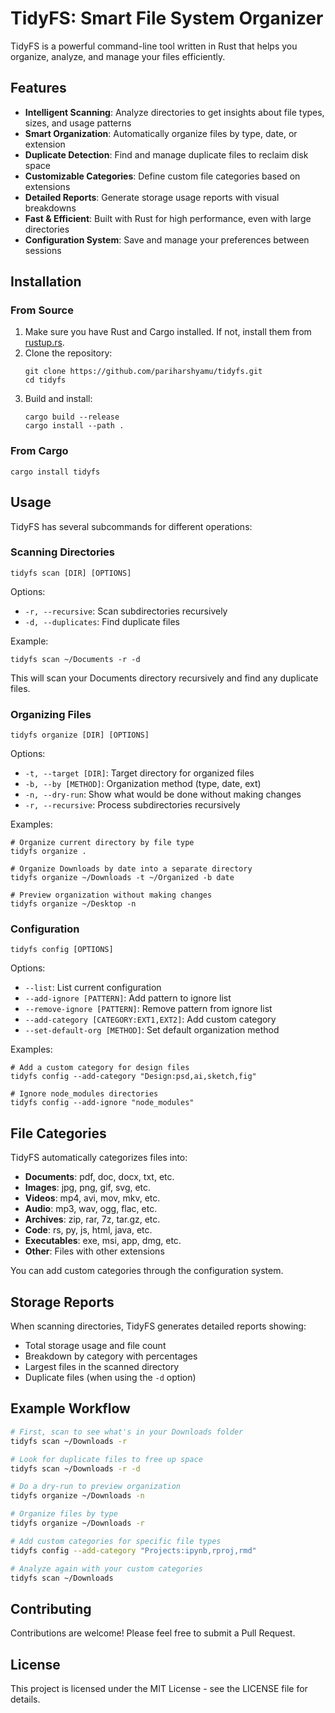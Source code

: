 # TidyFS: Smart File System Organizer

TidyFS is a powerful command-line tool written in Rust that helps you organize, analyze, and manage your files efficiently.

## Features

- **Intelligent Scanning**: Analyze directories to get insights about file types, sizes, and usage patterns
- **Smart Organization**: Automatically organize files by type, date, or extension
- **Duplicate Detection**: Find and manage duplicate files to reclaim disk space
- **Customizable Categories**: Define custom file categories based on extensions
- **Detailed Reports**: Generate storage usage reports with visual breakdowns
- **Fast & Efficient**: Built with Rust for high performance, even with large directories
- **Configuration System**: Save and manage your preferences between sessions

## Installation

### From Source

1. Make sure you have Rust and Cargo installed. If not, install them from [rustup.rs](https://rustup.rs/).
2. Clone the repository:
   ```
   git clone https://github.com/pariharshyamu/tidyfs.git
   cd tidyfs
   ```
3. Build and install:
   ```
   cargo build --release
   cargo install --path .
   ```

### From Cargo

```
cargo install tidyfs
```

## Usage

TidyFS has several subcommands for different operations:

### Scanning Directories

```
tidyfs scan [DIR] [OPTIONS]
```

Options:
- `-r, --recursive`: Scan subdirectories recursively
- `-d, --duplicates`: Find duplicate files

Example:
```
tidyfs scan ~/Documents -r -d
```

This will scan your Documents directory recursively and find any duplicate files.

### Organizing Files

```
tidyfs organize [DIR] [OPTIONS]
```

Options:
- `-t, --target [DIR]`: Target directory for organized files
- `-b, --by [METHOD]`: Organization method (type, date, ext)
- `-n, --dry-run`: Show what would be done without making changes
- `-r, --recursive`: Process subdirectories recursively

Examples:
```
# Organize current directory by file type
tidyfs organize .

# Organize Downloads by date into a separate directory
tidyfs organize ~/Downloads -t ~/Organized -b date

# Preview organization without making changes
tidyfs organize ~/Desktop -n
```

### Configuration

```
tidyfs config [OPTIONS]
```

Options:
- `--list`: List current configuration
- `--add-ignore [PATTERN]`: Add pattern to ignore list
- `--remove-ignore [PATTERN]`: Remove pattern from ignore list
- `--add-category [CATEGORY:EXT1,EXT2]`: Add custom category
- `--set-default-org [METHOD]`: Set default organization method

Examples:
```
# Add a custom category for design files
tidyfs config --add-category "Design:psd,ai,sketch,fig"

# Ignore node_modules directories
tidyfs config --add-ignore "node_modules"
```

## File Categories

TidyFS automatically categorizes files into:

- **Documents**: pdf, doc, docx, txt, etc.
- **Images**: jpg, png, gif, svg, etc.
- **Videos**: mp4, avi, mov, mkv, etc.
- **Audio**: mp3, wav, ogg, flac, etc.
- **Archives**: zip, rar, 7z, tar.gz, etc.
- **Code**: rs, py, js, html, java, etc.
- **Executables**: exe, msi, app, dmg, etc.
- **Other**: Files with other extensions

You can add custom categories through the configuration system.

## Storage Reports

When scanning directories, TidyFS generates detailed reports showing:

- Total storage usage and file count
- Breakdown by category with percentages
- Largest files in the scanned directory
- Duplicate files (when using the `-d` option)

## Example Workflow

```bash
# First, scan to see what's in your Downloads folder
tidyfs scan ~/Downloads -r

# Look for duplicate files to free up space
tidyfs scan ~/Downloads -r -d

# Do a dry-run to preview organization
tidyfs organize ~/Downloads -n

# Organize files by type
tidyfs organize ~/Downloads -r

# Add custom categories for specific file types
tidyfs config --add-category "Projects:ipynb,rproj,rmd"

# Analyze again with your custom categories
tidyfs scan ~/Downloads
```

## Contributing

Contributions are welcome! Please feel free to submit a Pull Request.

## License

This project is licensed under the MIT License - see the LICENSE file for details.
